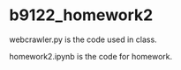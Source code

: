 # b9122_homework2

webcrawler.py is the code used in class.

homework2.ipynb is the code for homework.
